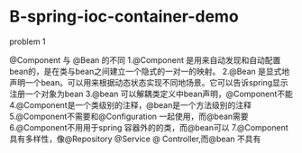 # B-spring-ioc-container-demo

problem 1

@Component 与 @Bean 的不同
1.@Component 是用来自动发现和自动配置bean的，是在类与bean之间建立一个隐式的一对一的映射。
2.@Bean 是显式地声明一个bean。可以用来根据动态状态实现不同地场景。它可以告诉spring显示注册一个对象为bean
3.@bean 可以解耦类定义中bean声明，@Component不能
4.@Component是一个类级别的注释，@bean是一个方法级别的注释
5.@Component不需要和@Configuration 一起使用，而@bean需要
6.@Component不用用于spring 容器外的的类，而@bean可以
7.@Component 具有多样性，像@Repository @Service @ Controller,而@bean 不具有
